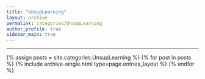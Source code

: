 ```yaml
---
title: "UnsupLearning"
layout: archive
permalink: categories/UnsupLearning
author_profile: true
sidebar_main: true
---
```


<!-- 공백이 포함되어 있는 카테고리 이름의 경우 site.categories['a b c'] 이런식으로! -->

***

{% assign posts = site.categories.UnsupLearning %}
{% for post in posts %} {% include archive-single.html type=page.entries_layout %} {% endfor %}